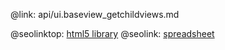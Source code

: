 @link: api/ui.baseview_getchildviews.md

@seolinktop: [html5 library](https://webix.com)
@seolink: [spreadsheet](https://webix.com/spreadsheet/)